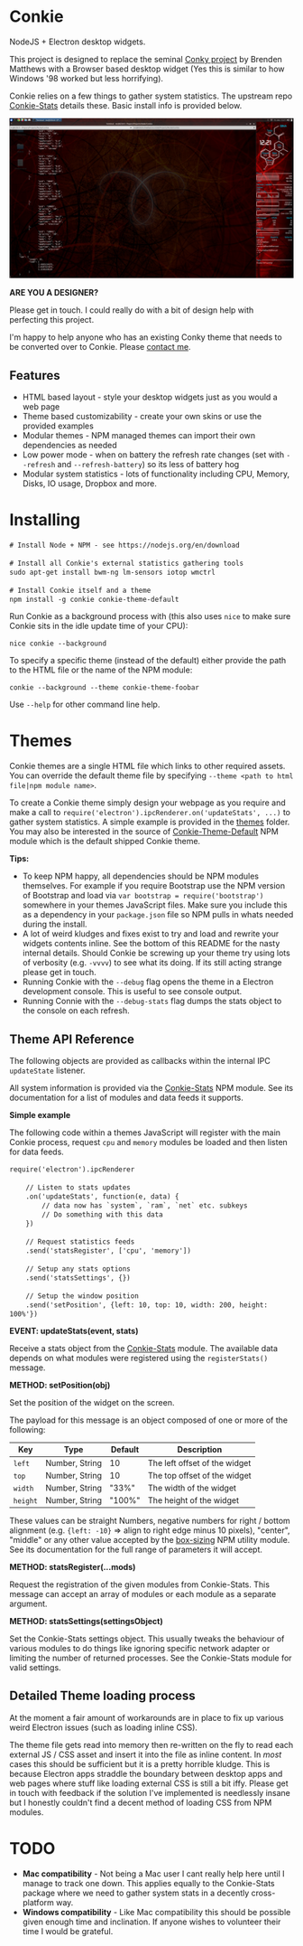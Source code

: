 Conkie
======
NodeJS + Electron desktop widgets.

This project is designed to replace the seminal [Conky project](https://github.com/brndnmtthws/conky) by Brenden Matthews with a Browser based desktop widget (Yes this is similar to how Windows '98 worked but less horrifying).

Conkie relies on a few things to gather system statistics. The upstream repo [Conkie-Stats](https://github.com/hash-bang/Conkie-Stats) details these. Basic install info is provided below.

![Fullscreen Widget Setup](docs/img/full.jpg)


**ARE YOU A DESIGNER?**

Please get in touch. I could really do with a bit of design help with perfecting this project.

I'm happy to help anyone who has an existing Conky theme that needs to be converted over to Conkie. Please [contact me](mailto:matt@mfdc.biz).


Features
--------

* HTML based layout - style your desktop widgets just as you would a web page
* Theme based customizability - create your own skins or use the provided examples
* Modular themes - NPM managed themes can import their own dependencies as needed
* Low power mode - when on battery the refresh rate changes (set with `--refresh` and `--refresh-battery`) so its less of battery hog
* Modular system statistics - lots of functionality including CPU, Memory, Disks, IO usage, Dropbox and more.



Installing
==========

	# Install Node + NPM - see https://nodejs.org/en/download

	# Install all Conkie's external statistics gathering tools
	sudo apt-get install bwm-ng lm-sensors iotop wmctrl

	# Install Conkie itself and a theme
	npm install -g conkie conkie-theme-default


Run Conkie as a background process with (this also uses `nice` to make sure Conkie sits in the idle update time of your CPU):

	nice conkie --background

To specify a specific theme (instead of the default) either provide the path to the HTML file or the name of the NPM module:

	conkie --background --theme conkie-theme-foobar

Use `--help` for other command line help.


Themes
=======
Conkie themes are a single HTML file which links to other required assets. You can override the default theme file by specifying `--theme <path to html file|npm module name>`.

To create a Conkie theme simply design your webpage as you require and make a call to `require('electron').ipcRenderer.on('updateStats', ...)` to gather system statistics. A simple example is provided in the [themes](./themes) folder. You may also be interested in the source of [Conkie-Theme-Default](FIXME) NPM module which is the default shipped Conkie theme.


**Tips:**

* To keep NPM happy, all dependencies should be NPM modules themselves. For example if you require Bootstrap use the NPM version of Bootstrap and load via `var bootstrap = require('bootstrap')` somewhere in your themes JavaScript files. Make sure you include this as a dependency in your `package.json` file so NPM pulls in whats needed during the install.
* A lot of weird kludges and fixes exist to try and load and rewrite your widgets contents inline. See the bottom of this README for the nasty internal details. Should Conkie be screwing up your theme try using lots of verbosity (e.g. `-vvvv`) to see what its doing. If its still acting strange please get in touch.
* Running Conkie with the `--debug` flag opens the theme in a Electron development console. This is useful to see console output.
* Running Connie with the `--debug-stats` flag dumps the stats object to the console on each refresh.


Theme API Reference
-------------------
The following objects are provided as callbacks within the internal IPC `updateState` listener.

All system information is provided via the [Conkie-Stats](https://github.com/hash-bang/Conkie-Stats) NPM module. See its documentation for a list of modules and data feeds it supports.

**Simple example**

The following code within a themes JavaScript will register with the main Conkie process, request `cpu` and `memory` modules be loaded and then listen for data feeds.

	require('electron').ipcRenderer

		// Listen to stats updates
		.on('updateStats', function(e, data) {
			// data now has `system`, `ram`, `net` etc. subkeys
			// Do something with this data
		})

		// Request statistics feeds
		.send('statsRegister', ['cpu', 'memory'])

		// Setup any stats options
		.send('statsSettings', {})

		// Setup the window position
		.send('setPosition', {left: 10, top: 10, width: 200, height: 100%'})


**EVENT: updateStats(event, stats)**

Receive a stats object from the [Conkie-Stats](https://github.com/hash-bang/Conkie-Stats) module. The available data depends on what modules were registered using the `registerStats()` message.


**METHOD: setPosition(obj)**

Set the position of the widget on the screen.

The payload for this message is an object composed of one or more of the following:

| Key             | Type                | Default              | Description                   |
|-----------------|---------------------|----------------------|-------------------------------|
| `left`          | Number, String      | 10                   | The left offset of the widget |
| `top`           | Number, String      | 10                   | The top offset of the widget  |
| `width`         | Number, String      | "33%"                | The width of the widget       |
| `height`        | Number, String      | "100%"               | The height of the widget      |

These values can be straight Numbers, negative numbers for right / bottom alignment (e.g. `{left: -10}` => align to right edge minus 10 pixels), "center", "middle" or any other value accepted by the [box-sizing](https://github.com/hash-bang/box-sizing) NPM utility module. See its documentation for the full range of parameters it will accept.



**METHOD: statsRegister(...mods)**

Request the registration of the given modules from Conkie-Stats. This message can accept an array of modules or each module as a separate argument.


**METHOD: statsSettings(settingsObject)**

Set the Conkie-Stats settings object. This usually tweaks the behaviour of various modules to do things like ignoring specific network adapter or limiting the number of returned processes. See the Conkie-Stats module for valid settings.



Detailed Theme loading process
------------------------------
At the moment a fair amount of workarounds are in place to fix up various weird Electron issues (such as loading inline CSS).

The theme file gets read into memory then re-written on the fly to read each external JS / CSS asset and insert it into the file as inline content. In *most* cases this should be sufficient but it is a pretty horrible kludge. This is because Electron apps straddle the boundary between desktop apps and web pages where stuff like loading external CSS is still a bit iffy. Please get in touch with feedback if the solution I've implemented is needlessly insane but I honestly couldn't find a decent method of loading CSS from NPM modules.


TODO
====

* **Mac compatibility** - Not being a Mac user I cant really help here until I manage to track one down. This applies equally to the Conkie-Stats package where we need to gather system stats in a decently cross-platform way.
* **Windows compatibility** - Like Mac compatibility this should be possible given enough time and inclination. If anyone wishes to volunteer their time I would be grateful.
